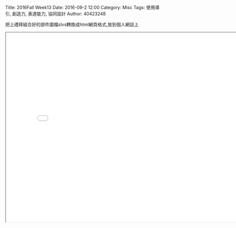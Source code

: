 Title: 2016Fall Week13
Date: 2016-09-2 12:00
Category: Misc
Tags: 使用導引, 創造力, 表達能力, 協同設計
Author: 40423248

把上禮拜組合好的部件圖檔slvs轉換成html網頁格式,放到個人網誌上


<iframe src="./../data/W12-2-S.html" width="800" height="600"></iframe>

